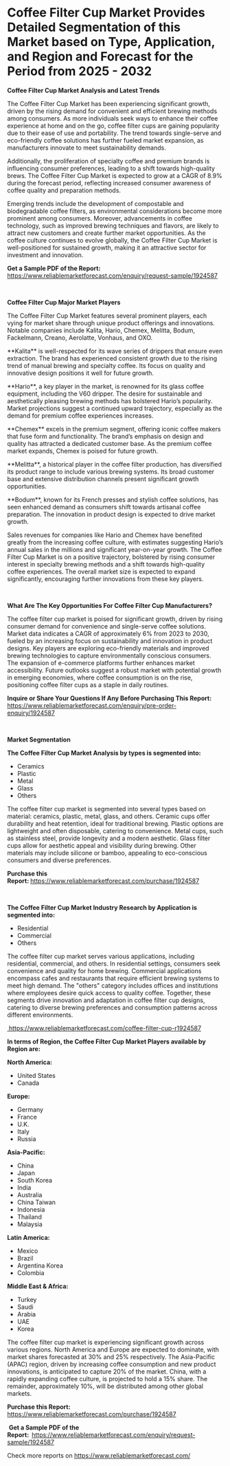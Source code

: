 <p><h1>Coffee Filter Cup Market Provides Detailed Segmentation of this Market based on Type, Application, and Region and Forecast for the Period from 2025 - 2032</h1></p><p><strong>Coffee Filter Cup Market Analysis and Latest Trends</strong></p>
<p><p>The Coffee Filter Cup Market has been experiencing significant growth, driven by the rising demand for convenient and efficient brewing methods among consumers. As more individuals seek ways to enhance their coffee experience at home and on the go, coffee filter cups are gaining popularity due to their ease of use and portability. The trend towards single-serve and eco-friendly coffee solutions has further fueled market expansion, as manufacturers innovate to meet sustainability demands.</p><p>Additionally, the proliferation of specialty coffee and premium brands is influencing consumer preferences, leading to a shift towards high-quality brews. The Coffee Filter Cup Market is expected to grow at a CAGR of 8.9% during the forecast period, reflecting increased consumer awareness of coffee quality and preparation methods. </p><p>Emerging trends include the development of compostable and biodegradable coffee filters, as environmental considerations become more prominent among consumers. Moreover, advancements in coffee technology, such as improved brewing techniques and flavors, are likely to attract new customers and create further market opportunities. As the coffee culture continues to evolve globally, the Coffee Filter Cup Market is well-positioned for sustained growth, making it an attractive sector for investment and innovation.</p></p>
<p><strong>Get a Sample PDF of the Report:&nbsp;</strong> <a href="https://www.reliablemarketforecast.com/enquiry/request-sample/1924587?utm_campaign=2219&utm_medium=2&utm_source=Github&utm_content=ia&utm_term=07022025&utm_id=coffee-filter-cup">https://www.reliablemarketforecast.com/enquiry/request-sample/1924587</a></p>
<p>&nbsp;</p>
<p><strong>Coffee Filter Cup Major Market Players</strong></p>
<p><p>The Coffee Filter Cup Market features several prominent players, each vying for market share through unique product offerings and innovations. Notable companies include Kalita, Hario, Chemex, Melitta, Bodum, Fackelmann, Creano, Aerolatte, Vonhaus, and OXO.</p><p>**Kalita** is well-respected for its wave series of drippers that ensure even extraction. The brand has experienced consistent growth due to the rising trend of manual brewing and specialty coffee. Its focus on quality and innovative design positions it well for future growth.</p><p>**Hario**, a key player in the market, is renowned for its glass coffee equipment, including the V60 dripper. The desire for sustainable and aesthetically pleasing brewing methods has bolstered Hario’s popularity. Market projections suggest a continued upward trajectory, especially as the demand for premium coffee experiences increases.</p><p>**Chemex** excels in the premium segment, offering iconic coffee makers that fuse form and functionality. The brand’s emphasis on design and quality has attracted a dedicated customer base. As the premium coffee market expands, Chemex is poised for future growth.</p><p>**Melitta**, a historical player in the coffee filter production, has diversified its product range to include various brewing systems. Its broad customer base and extensive distribution channels present significant growth opportunities.</p><p>**Bodum**, known for its French presses and stylish coffee solutions, has seen enhanced demand as consumers shift towards artisanal coffee preparation. The innovation in product design is expected to drive market growth.</p><p>Sales revenues for companies like Hario and Chemex have benefited greatly from the increasing coffee culture, with estimates suggesting Hario’s annual sales in the millions and significant year-on-year growth. The Coffee Filter Cup Market is on a positive trajectory, bolstered by rising consumer interest in specialty brewing methods and a shift towards high-quality coffee experiences. The overall market size is expected to expand significantly, encouraging further innovations from these key players.</p></p>
<p>&nbsp;</p>
<p><strong>What Are The Key Opportunities For Coffee Filter Cup Manufacturers?</strong></p>
<p><p>The coffee filter cup market is poised for significant growth, driven by rising consumer demand for convenience and single-serve coffee solutions. Market data indicates a CAGR of approximately 6% from 2023 to 2030, fueled by an increasing focus on sustainability and innovation in product designs. Key players are exploring eco-friendly materials and improved brewing technologies to capture environmentally conscious consumers. The expansion of e-commerce platforms further enhances market accessibility. Future outlooks suggest a robust market with potential growth in emerging economies, where coffee consumption is on the rise, positioning coffee filter cups as a staple in daily routines.</p></p>
<p><strong>Inquire or Share Your Questions If Any Before Purchasing This Report:</strong> <a href="https://www.reliablemarketforecast.com/enquiry/pre-order-enquiry/1924587?utm_campaign=2219&utm_medium=2&utm_source=Github&utm_content=ia&utm_term=07022025&utm_id=coffee-filter-cup">https://www.reliablemarketforecast.com/enquiry/pre-order-enquiry/1924587</a></p>
<p>&nbsp;</p>
<p><strong>Market Segmentation</strong></p>
<p><strong>The Coffee Filter Cup Market Analysis by types is segmented into:</strong></p>
<p><ul><li>Ceramics</li><li>Plastic</li><li>Metal</li><li>Glass</li><li>Others</li></ul></p>
<p><p>The coffee filter cup market is segmented into several types based on material: ceramics, plastic, metal, glass, and others. Ceramic cups offer durability and heat retention, ideal for traditional brewing. Plastic options are lightweight and often disposable, catering to convenience. Metal cups, such as stainless steel, provide longevity and a modern aesthetic. Glass filter cups allow for aesthetic appeal and visibility during brewing. Other materials may include silicone or bamboo, appealing to eco-conscious consumers and diverse preferences.</p></p>
<p><strong>Purchase this Report:&nbsp;</strong><a href="https://www.reliablemarketforecast.com/purchase/1924587?utm_campaign=2219&utm_medium=2&utm_source=Github&utm_content=ia&utm_term=07022025&utm_id=coffee-filter-cup">https://www.reliablemarketforecast.com/purchase/1924587</a></p>
<p>&nbsp;</p>
<p><strong>The Coffee Filter Cup Market Industry Research by Application is segmented into:</strong></p>
<p><ul><li>Residential</li><li>Commercial</li><li>Others</li></ul></p>
<p><p>The coffee filter cup market serves various applications, including residential, commercial, and others. In residential settings, consumers seek convenience and quality for home brewing. Commercial applications encompass cafes and restaurants that require efficient brewing systems to meet high demand. The "others" category includes offices and institutions where employees desire quick access to quality coffee. Together, these segments drive innovation and adaptation in coffee filter cup designs, catering to diverse brewing preferences and consumption patterns across different environments.</p></p>
<p><a href="https://www.reliablemarketforecast.com/coffee-filter-cup-r1924587?utm_campaign=2219&utm_medium=2&utm_source=Github&utm_content=ia&utm_term=07022025&utm_id=coffee-filter-cup">&nbsp;https://www.reliablemarketforecast.com/coffee-filter-cup-r1924587</a></p>
<p><strong>In terms of Region, the Coffee Filter Cup Market Players available by Region are:</strong></p>
<p>
    <p> <strong> North America: </strong>
        <ul>
            <li>United States</li>
            <li>Canada</li>
        </ul>
        </p> 
    <p> <strong> Europe: </strong>
        <ul>
            <li>Germany</li>
            <li>France</li>
            <li>U.K.</li>
            <li>Italy</li>
            <li>Russia</li>
        </ul>
        </p> 
    <p> <strong> Asia-Pacific: </strong>
        <ul>
            <li>China</li>
            <li>Japan</li>
            <li>South Korea</li>
            <li>India</li>
            <li>Australia</li>
            <li>China Taiwan</li>
            <li>Indonesia</li>
            <li>Thailand</li>
            <li>Malaysia</li>
        </ul>
        </p> 
    <p> <strong> Latin America: </strong>
        <ul>
            <li>Mexico</li>
            <li>Brazil</li>
            <li>Argentina Korea</li>
            <li>Colombia</li>
        </ul>
        </p> 
    <p> <strong> Middle East & Africa: </strong>
        <ul>
            <li>Turkey</li>
            <li>Saudi</li>
            <li>Arabia</li>
            <li>UAE</li>
            <li>Korea</li>
        </ul>
    </p>
    </p>
<p><p>The coffee filter cup market is experiencing significant growth across various regions. North America and Europe are expected to dominate, with market shares forecasted at 30% and 25% respectively. The Asia-Pacific (APAC) region, driven by increasing coffee consumption and new product innovations, is anticipated to capture 20% of the market. China, with a rapidly expanding coffee culture, is projected to hold a 15% share. The remainder, approximately 10%, will be distributed among other global markets.</p></p>
<p><strong>Purchase this Report: </strong><a href="https://www.reliablemarketforecast.com/purchase/1924587?utm_campaign=2219&utm_medium=2&utm_source=Github&utm_content=ia&utm_term=07022025&utm_id=coffee-filter-cup">https://www.reliablemarketforecast.com/purchase/1924587</a></p>
<p>&nbsp;<strong>Get a Sample PDF of the Report:&nbsp;&nbsp;</strong><a href="https://www.reliablemarketforecast.com/enquiry/request-sample/1924587?utm_campaign=2219&utm_medium=2&utm_source=Github&utm_content=ia&utm_term=07022025&utm_id=coffee-filter-cup">https://www.reliablemarketforecast.com/enquiry/request-sample/1924587</a></p>
<p><strong></strong></p>
<p>Check more reports on <a href="https://www.reliablemarketforecast.com/?utm_campaign=2219&utm_medium=2&utm_source=Github&utm_content=ia&utm_term=07022025&utm_id=coffee-filter-cup">https://www.reliablemarketforecast.com/</a></p>